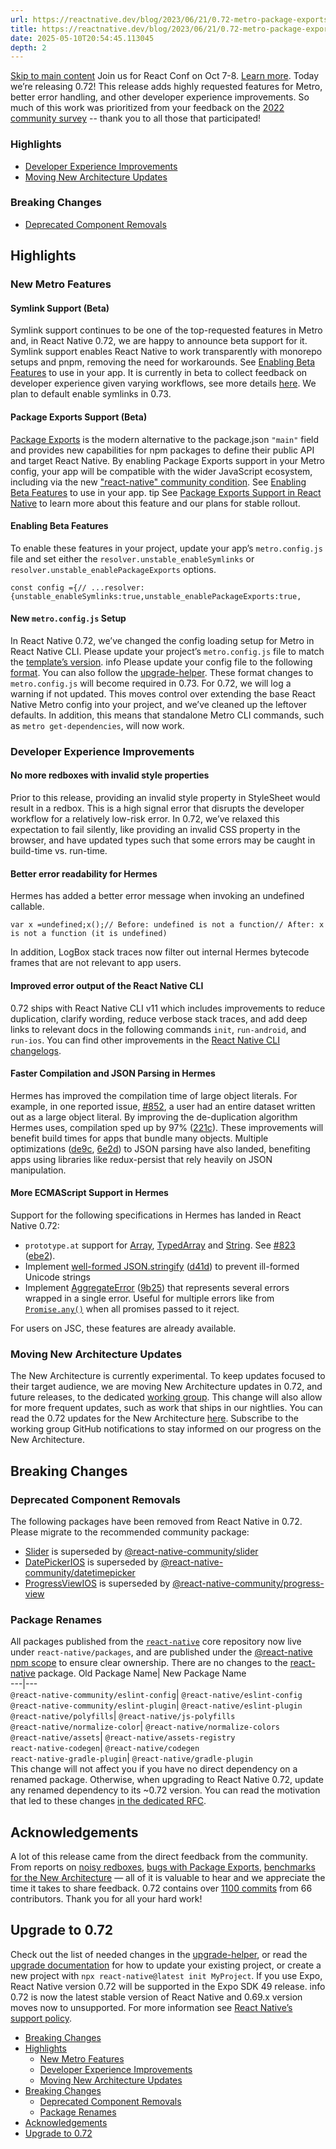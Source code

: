 ```yaml
---
url: https://reactnative.dev/blog/2023/06/21/0.72-metro-package-exports-symlinks
title: https://reactnative.dev/blog/2023/06/21/0.72-metro-package-exports-symlinks
date: 2025-05-10T20:54:45.113045
depth: 2
---
```


[Skip to main content](https://reactnative.dev/blog/2023/06/21/0.72-metro-package-exports-symlinks#__docusaurus_skipToContent_fallback)
Join us for React Conf on Oct 7-8. [Learn more](https://conf.react.dev).
Today we’re releasing 0.72!
This release adds highly requested features for Metro, better error handling, and other developer experience improvements. So much of this work was prioritized from your feedback on the [2022 community survey](https://github.com/react-native-community/discussions-and-proposals/discussions/528) -- thank you to all those that participated!
### Highlights[​](https://reactnative.dev/blog/2023/06/21/0.72-metro-package-exports-symlinks#highlights "Direct link to Highlights")
  * [Developer Experience Improvements](https://reactnative.dev/blog/2023/06/21/0.72-metro-package-exports-symlinks#developer-experience-improvements)
  * [Moving New Architecture Updates](https://reactnative.dev/blog/2023/06/21/0.72-metro-package-exports-symlinks#moving-new-architecture-updates)


### Breaking Changes[​](https://reactnative.dev/blog/2023/06/21/0.72-metro-package-exports-symlinks#breaking-changes "Direct link to Breaking Changes")
  * [Deprecated Component Removals](https://reactnative.dev/blog/2023/06/21/0.72-metro-package-exports-symlinks#deprecated-component-removals)


## Highlights[​](https://reactnative.dev/blog/2023/06/21/0.72-metro-package-exports-symlinks#highlights-1 "Direct link to Highlights")
### New Metro Features[​](https://reactnative.dev/blog/2023/06/21/0.72-metro-package-exports-symlinks#new-metro-features "Direct link to New Metro Features")
#### Symlink Support (Beta)[​](https://reactnative.dev/blog/2023/06/21/0.72-metro-package-exports-symlinks#symlink-support-beta "Direct link to Symlink Support \(Beta\)")
Symlink support continues to be one of the top-requested features in Metro and, in React Native 0.72, we are happy to announce beta support for it.
Symlink support enables React Native to work transparently with monorepo setups and pnpm, removing the need for workarounds. See [Enabling Beta Features](https://reactnative.dev/blog/2023/06/21/0.72-metro-package-exports-symlinks#enabling-beta-features) to use in your app.
It is currently in beta to collect feedback on developer experience given varying workflows, see more details [here](https://twitter.com/robjhogan/status/1672293540632641554). We plan to default enable symlinks in 0.73.
#### Package Exports Support (Beta)[​](https://reactnative.dev/blog/2023/06/21/0.72-metro-package-exports-symlinks#package-exports-support-beta "Direct link to Package Exports Support \(Beta\)")
[Package Exports](https://nodejs.org/api/packages.html#exports) is the modern alternative to the package.json `"main"` field and provides new capabilities for npm packages to define their public API and target React Native.
By enabling Package Exports support in your Metro config, your app will be compatible with the wider JavaScript ecosystem, including via the new ["react-native" community condition](https://nodejs.org/docs/latest-v19.x/api/packages.html#community-conditions-definitions). See [Enabling Beta Features](https://reactnative.dev/blog/2023/06/21/0.72-metro-package-exports-symlinks#enabling-beta-features) to use in your app.
tip
See [Package Exports Support in React Native](https://reactnative.dev/blog/2023/06/21/package-exports-support) to learn more about this feature and our plans for stable rollout.
#### Enabling Beta Features[​](https://reactnative.dev/blog/2023/06/21/0.72-metro-package-exports-symlinks#enabling-beta-features "Direct link to Enabling Beta Features")
To enable these features in your project, update your app’s `metro.config.js` file and set either the `resolver.unstable_enableSymlinks` or `resolver.unstable_enablePackageExports` options.
```
const config ={// ...resolver:{unstable_enableSymlinks:true,unstable_enablePackageExports:true,
```

#### New `metro.config.js` Setup[​](https://reactnative.dev/blog/2023/06/21/0.72-metro-package-exports-symlinks#new-metroconfigjs-setup "Direct link to new-metroconfigjs-setup")
In React Native 0.72, we’ve changed the config loading setup for Metro in React Native CLI. Please update your project’s `metro.config.js` file to match the [template’s version](https://github.com/facebook/react-native/blob/76a42c292de838a0dd537935db792eaa81410b9b/packages/react-native/template/metro.config.js).
info
Please update your config file to the following [format](https://github.com/facebook/react-native/blob/76a42c292de838a0dd537935db792eaa81410b9b/packages/react-native/template/metro.config.js). You can also follow the [upgrade-helper](https://react-native-community.github.io/upgrade-helper/?from=0.71.8&to=0.72.0).
These format changes to `metro.config.js` will become required in 0.73. For 0.72, we will log a warning if not updated.
This moves control over extending the base React Native Metro config into your project, and we’ve cleaned up the leftover defaults. In addition, this means that standalone Metro CLI commands, such as `metro get-dependencies`, will now work.
### Developer Experience Improvements[​](https://reactnative.dev/blog/2023/06/21/0.72-metro-package-exports-symlinks#developer-experience-improvements "Direct link to Developer Experience Improvements")
#### No more redboxes with invalid style properties[​](https://reactnative.dev/blog/2023/06/21/0.72-metro-package-exports-symlinks#no-more-redboxes-with-invalid-style-properties "Direct link to No more redboxes with invalid style properties")
Prior to this release, providing an invalid style property in StyleSheet would result in a redbox. This is a high signal error that disrupts the developer workflow for a relatively low-risk error.
In 0.72, we’ve relaxed this expectation to fail silently, like providing an invalid CSS property in the browser, and have updated types such that some errors may be caught in build-time vs. run-time.
#### Better error readability for Hermes[​](https://reactnative.dev/blog/2023/06/21/0.72-metro-package-exports-symlinks#better-error-readability-for-hermes "Direct link to Better error readability for Hermes")
Hermes has added a better error message when invoking an undefined callable.
```
var x =undefined;x();// Before: undefined is not a function// After: x is not a function (it is undefined)
```

In addition, LogBox stack traces now filter out internal Hermes bytecode frames that are not relevant to app users.
#### Improved error output of the React Native CLI[​](https://reactnative.dev/blog/2023/06/21/0.72-metro-package-exports-symlinks#improved-error-output-of-the-react-native-cli "Direct link to Improved error output of the React Native CLI")
0.72 ships with React Native CLI v11 which includes improvements to reduce duplication, clarify wording, reduce verbose stack traces, and add deep links to relevant docs in the following commands `init`, `run-android`, and `run-ios`.
You can find other improvements in the [React Native CLI changelogs](https://github.com/react-native-community/cli/releases).
#### Faster Compilation and JSON Parsing in Hermes[​](https://reactnative.dev/blog/2023/06/21/0.72-metro-package-exports-symlinks#faster-compilation-and-json-parsing-in-hermes "Direct link to Faster Compilation and JSON Parsing in Hermes")
Hermes has improved the compilation time of large object literals. For example, in one reported issue, [#852](https://github.com/facebook/hermes/issues/852), a user had an entire dataset written out as a large object literal. By improving the de-duplication algorithm Hermes uses, compilation sped up by 97% ([221c](https://github.com/facebook/hermes/commit/221ce21a209e2e32a3eaaa2d9e28ca81842fad20)). These improvements will benefit build times for apps that bundle many objects.
Multiple optimizations ([de9c](https://github.com/facebook/hermes/commit/de9cff2aa41fc1f297b568848143347823d73659), [6e2d](https://github.com/facebook/hermes/commit/6e2dd652c8d90c5d59737a81f66a259efffdcd00)) to JSON parsing have also landed, benefiting apps using libraries like redux-persist that rely heavily on JSON manipulation.
#### More ECMAScript Support in Hermes[​](https://reactnative.dev/blog/2023/06/21/0.72-metro-package-exports-symlinks#more-ecmascript-support-in-hermes "Direct link to More ECMAScript Support in Hermes")
Support for the following specifications in Hermes has landed in React Native 0.72:
  * `prototype.at` support for [Array](https://developer.mozilla.org/en-US/docs/Web/JavaScript/Reference/Global_Objects/Array/at), [TypedArray](https://developer.mozilla.org/en-US/docs/Web/JavaScript/Reference/Global_Objects/TypedArray/at) and [String](https://developer.mozilla.org/en-US/docs/Web/JavaScript/Reference/Global_Objects/String/at). See [#823](https://github.com/facebook/hermes/issues/823) ([ebe2](https://github.com/facebook/hermes/commit/ebe2915ac386a6b73dec39c2af4ac7063e68cd99)).
  * Implement [well-formed JSON.stringify](https://github.com/tc39/proposal-well-formed-stringify) ([d41d](https://github.com/facebook/hermes/commit/d41decf244aa814b1e58827a9de982f3b71667de)) to prevent ill-formed Unicode strings
  * Implement [AggregateError](https://developer.mozilla.org/en-US/docs/Web/JavaScript/Reference/Global_Objects/AggregateError) ([9b25](https://github.com/facebook/hermes/commit/9b25a2530eb515f6c4fbd397ae290b6c97c049b2)) that represents several errors wrapped in a single error. Useful for multiple errors like from [`Promise.any()`](https://developer.mozilla.org/en-US/docs/Web/JavaScript/Reference/Global_Objects/Promise/any) when all promises passed to it reject.


For users on JSC, these features are already available.
### Moving New Architecture Updates[​](https://reactnative.dev/blog/2023/06/21/0.72-metro-package-exports-symlinks#moving-new-architecture-updates "Direct link to Moving New Architecture Updates")
The New Architecture is currently experimental. To keep updates focused to their target audience, we are moving New Architecture updates in 0.72, and future releases, to the dedicated [working group](https://github.com/reactwg/react-native-new-architecture/discussions). This change will also allow for more frequent updates, such as work that ships in our nightlies.
You can read the 0.72 updates for the New Architecture [here](https://github.com/reactwg/react-native-new-architecture/discussions/136). Subscribe to the working group GitHub notifications to stay informed on our progress on the New Architecture.
## Breaking Changes[​](https://reactnative.dev/blog/2023/06/21/0.72-metro-package-exports-symlinks#breaking-changes-1 "Direct link to Breaking Changes")
### Deprecated Component Removals[​](https://reactnative.dev/blog/2023/06/21/0.72-metro-package-exports-symlinks#deprecated-component-removals "Direct link to Deprecated Component Removals")
The following packages have been removed from React Native in 0.72. Please migrate to the recommended community package:
  * [Slider](https://reactnative.dev/docs/0.72/slider) is superseded by [@react-native-community/slider](https://github.com/callstack/react-native-slider/tree/main/package)
  * [DatePickerIOS](https://reactnative.dev/docs/0.72/datepickerios) is superseded by [@react-native-community/datetimepicker](https://github.com/react-native-datetimepicker/datetimepicker)
  * [ProgressViewIOS](https://reactnative.dev/docs/0.72/progressviewios) is superseded by [@react-native-community/progress-view](https://github.com/react-native-progress-view/progress-view)


### Package Renames[​](https://reactnative.dev/blog/2023/06/21/0.72-metro-package-exports-symlinks#package-renames "Direct link to Package Renames")
All packages published from the [`react-native`](https://github.com/facebook/react-native) core repository now live under `react-native/packages`, and are published under the [@react-native npm scope](https://www.npmjs.com/search?q=%40react-native) to ensure clear ownership.
There are no changes to the [react-native](https://www.npmjs.com/package/react-native) package.
Old Package Name| New Package Name  
---|---  
`@react-native-community/eslint-config`| `@react-native/eslint-config`  
`@react-native-community/eslint-plugin`| `@react-native/eslint-plugin`  
`@react-native/polyfills`| `@react-native/js-polyfills`  
`@react-native/normalize-color`| `@react-native/normalize-colors`  
`@react-native/assets`| `@react-native/assets-registry`  
`react-native-codegen`| `@react-native/codegen`  
`react-native-gradle-plugin`| `@react-native/gradle-plugin`  
This change will not affect you if you have no direct dependency on a renamed package. Otherwise, when upgrading to React Native 0.72, update any renamed dependency to its ~0.72 version.
You can read the motivation that led to these changes [in the dedicated RFC](https://github.com/react-native-community/discussions-and-proposals/pull/480).
## Acknowledgements[​](https://reactnative.dev/blog/2023/06/21/0.72-metro-package-exports-symlinks#acknowledgements "Direct link to Acknowledgements")
A lot of this release came from the direct feedback from the community. From reports on [noisy redboxes](https://twitter.com/baconbrix/status/1623039650775371792), [bugs with Package Exports](https://github.com/facebook/metro/issues/965), [benchmarks for the New Architecture](https://github.com/reactwg/react-native-new-architecture/discussions/85) — all of it is valuable to hear and we appreciate the time it takes to share feedback.
0.72 contains over [1100 commits](https://github.com/facebook/react-native/compare/v0.71.8...v0.72.0) from 66 contributors. Thank you for all your hard work!
## Upgrade to 0.72[​](https://reactnative.dev/blog/2023/06/21/0.72-metro-package-exports-symlinks#upgrade-to-072 "Direct link to Upgrade to 0.72")
Check out the list of needed changes in the [upgrade-helper](https://react-native-community.github.io/upgrade-helper/), or read the [upgrade documentation](https://reactnative.dev/docs/upgrading) for how to update your existing project, or create a new project with `npx react-native@latest init MyProject`.
If you use Expo, React Native version 0.72 will be supported in the Expo SDK 49 release.
info
0.72 is now the latest stable version of React Native and 0.69.x version moves now to unsupported. For more information see [React Native’s support policy](https://github.com/reactwg/react-native-releases#releases-support-policy).
  * [Breaking Changes](https://reactnative.dev/blog/2023/06/21/0.72-metro-package-exports-symlinks#breaking-changes)
  * [Highlights](https://reactnative.dev/blog/2023/06/21/0.72-metro-package-exports-symlinks#highlights-1)
    * [New Metro Features](https://reactnative.dev/blog/2023/06/21/0.72-metro-package-exports-symlinks#new-metro-features)
    * [Developer Experience Improvements](https://reactnative.dev/blog/2023/06/21/0.72-metro-package-exports-symlinks#developer-experience-improvements)
    * [Moving New Architecture Updates](https://reactnative.dev/blog/2023/06/21/0.72-metro-package-exports-symlinks#moving-new-architecture-updates)
  * [Breaking Changes](https://reactnative.dev/blog/2023/06/21/0.72-metro-package-exports-symlinks#breaking-changes-1)
    * [Deprecated Component Removals](https://reactnative.dev/blog/2023/06/21/0.72-metro-package-exports-symlinks#deprecated-component-removals)
    * [Package Renames](https://reactnative.dev/blog/2023/06/21/0.72-metro-package-exports-symlinks#package-renames)
  * [Acknowledgements](https://reactnative.dev/blog/2023/06/21/0.72-metro-package-exports-symlinks#acknowledgements)
  * [Upgrade to 0.72](https://reactnative.dev/blog/2023/06/21/0.72-metro-package-exports-symlinks#upgrade-to-072)



